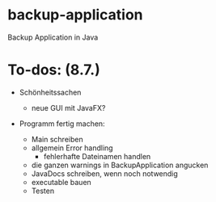 # backup-application
Backup Application in Java

# To-dos: (8.7.)

- Schönheitssachen
  - neue GUI mit JavaFX?

- Programm fertig machen:
  - Main schreiben
  - allgemein Error handling
    - fehlerhafte Dateinamen handlen
  - die ganzen warnings in BackupApplication angucken
  - JavaDocs schreiben, wenn noch notwendig
  - executable bauen
  - Testen